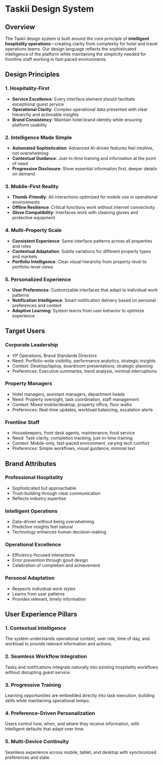 # Taskii Design System

## Overview

The Taskii design system is built around the core principle of **intelligent hospitality operations**—creating clarity from complexity for hotel and travel operations teams. Our design language reflects the sophisticated intelligence of the platform while maintaining the simplicity needed for frontline staff working in fast-paced environments.

## Design Principles

### 1. Hospitality-First
- **Service Excellence**: Every interface element should facilitate exceptional guest service
- **Operational Clarity**: Complex operational data presented with clear hierarchy and actionable insights
- **Brand Consistency**: Maintain hotel brand identity while ensuring platform usability

### 2. Intelligence Made Simple
- **Automated Sophistication**: Advanced AI-driven features feel intuitive, not overwhelming
- **Contextual Guidance**: Just-in-time training and information at the point of need
- **Progressive Disclosure**: Show essential information first, deeper details on demand

### 3. Mobile-First Reality
- **Thumb-Friendly**: All interactions optimized for mobile use in operational environments
- **Offline Resilience**: Critical functions work without internet connectivity
- **Glove Compatibility**: Interfaces work with cleaning gloves and protective equipment

### 4. Multi-Property Scale
- **Consistent Experience**: Same interface patterns across all properties and roles
- **Contextual Adaptation**: Subtle variations for different property types and markets
- **Portfolio Intelligence**: Clear visual hierarchy from property-level to portfolio-level views

### 5. Personalized Experience
- **User Preferences**: Customizable interfaces that adapt to individual work patterns
- **Notification Intelligence**: Smart notification delivery based on personal preferences and context
- **Adaptive Learning**: System learns from user behavior to optimize experience

## Target Users

### Corporate Leadership
- VP Operations, Brand Standards Directors
- Need: Portfolio-wide visibility, performance analytics, strategic insights
- Context: Desktop/laptop, boardroom presentations, strategic planning
- Preferences: Executive summaries, trend analysis, minimal interruptions

### Property Managers
- Hotel managers, assistant managers, department heads
- Need: Property oversight, task coordination, staff management
- Context: Mixed mobile/desktop, property office, floor walks
- Preferences: Real-time updates, workload balancing, escalation alerts

### Frontline Staff
- Housekeepers, front desk agents, maintenance, food service
- Need: Task clarity, completion tracking, just-in-time training
- Context: Mobile-only, fast-paced environment, varying tech comfort
- Preferences: Simple workflows, visual guidance, minimal text

## Brand Attributes

### Professional Hospitality
- Sophisticated but approachable
- Trust-building through clear communication
- Reflects industry expertise

### Intelligent Operations
- Data-driven without being overwhelming
- Predictive insights feel natural
- Technology enhances human decision-making

### Operational Excellence
- Efficiency-focused interactions
- Error prevention through good design
- Celebration of completion and achievement

### Personal Adaptation
- Respects individual work styles
- Learns from user patterns
- Provides relevant, timely information

## User Experience Pillars

### 1. Contextual Intelligence
The system understands operational context, user role, time of day, and workload to provide relevant information and actions.

### 2. Seamless Workflow Integration
Tasks and notifications integrate naturally into existing hospitality workflows without disrupting guest service.

### 3. Progressive Training
Learning opportunities are embedded directly into task execution, building skills while maintaining operational tempo.

### 4. Preference-Driven Personalization
Users control how, when, and where they receive information, with intelligent defaults that adapt over time.

### 5. Multi-Device Continuity
Seamless experience across mobile, tablet, and desktop with synchronized preferences and state.